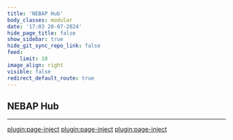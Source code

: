 ```yaml
---
title: 'NEBAP Hub'
body_classes: modular
date: '17:03 28-07-2024'
hide_page_title: false
show_sidebar: true
hide_git_sync_repo_link: false
feed:
    limit: 10
image_align: right
visible: false
redirect_default_route: true
---
```


## NEBAP Hub
---
[plugin:page-inject](/hubs/_nebap/_upr/)
[plugin:page-inject](/hubs/_nebap/_holzbauaustria/)
[plugin:page-inject](/hubs/_nebap/_p_lodz/)